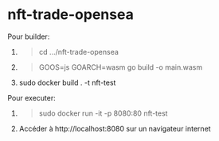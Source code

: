 # nft-trade-opensea

Pour builder:
1. > cd .../nft-trade-opensea
2. > GOOS=js GOARCH=wasm go build -o main.wasm
3. sudo docker build . -t nft-test

Pour executer:
1. > sudo docker run -it -p 8080:80 nft-test
2. Accéder à http://localhost:8080 sur un navigateur internet